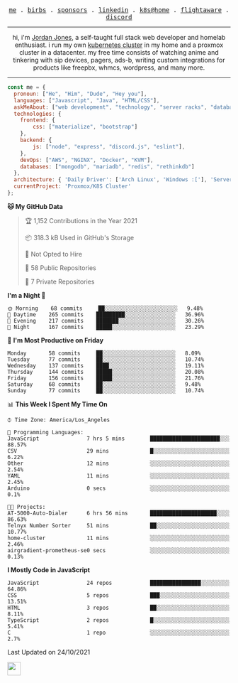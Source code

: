 <p align="center">
  <samp>
    <a href="https://jordanjones.org/">me</a> .
    <a href="https://twitter.com/kashalls">birbs</a> .
    <a href="https://github.com/sponsors/kashalls">sponsors</a> .
    <a href="https://linkedin.com/in/jordpjones">linkedin</a> .
    <a href="https://github.com/kashalls/home-cluster">k8s@home</a> .
    <a href="https://flightaware.com/adsb/stats/user/kashalls">flightaware</a> .
    <a href="https://discord.gg/ctgrp8k">discord</a>
  </samp>
</p>

---

<p align="center">hi, i'm <a href="https://jordanjones.org/">Jordan Jones</a>, a self-taught full stack web developer and homelab enthusiast. i run my own <a href="https://github.com/kashalls/home-cluster">kubernetes cluster</a> in my home and a proxmox cluster in a datacenter. my free time consists of watching anime and tinkering with sip devices, pagers, ads-b, writing custom integrations for products like freepbx, whmcs, wordpress, and many more.</p>

---


```javascript
const me = {
  pronoun: ["He", "Him", "Dude", "Hey you"],
  languages: ["Javascript", "Java", "HTML/CSS"],
  askMeAbout: ["web development", "technology", "server racks", "databases"],
  technologies: {
    frontend: {
        css: ["materialize", "bootstrap"]
    },
    backend: {
        js: ["node", "express", "discord.js", "eslint"],
    },
    devOps: ["AWS", "NGINX", "Docker", "KVM"],
    databases: ["mongodb", "mariadb", "redis", "rethinkdb"]
  },
  architecture: { 'Daily Driver': ['Arch Linux', 'Windows :['], 'Server Applications': 'Ubuntu Focal' },
  currentProject: 'Proxmox/K8S Cluster'
};
```

<!--START_SECTION:waka-->
**🐱 My GitHub Data** 

> 🏆 1,152 Contributions in the Year 2021
 > 
> 📦 318.3 kB Used in GitHub's Storage 
 > 
> 🚫 Not Opted to Hire
 > 
> 📜 58 Public Repositories 
 > 
> 🔑 7 Private Repositories  
 > 
**I'm a Night 🦉** 

```text
🌞 Morning    68 commits     ██░░░░░░░░░░░░░░░░░░░░░░░   9.48% 
🌆 Daytime    265 commits    █████████░░░░░░░░░░░░░░░░   36.96% 
🌃 Evening    217 commits    ███████░░░░░░░░░░░░░░░░░░   30.26% 
🌙 Night      167 commits    █████░░░░░░░░░░░░░░░░░░░░   23.29%

```
📅 **I'm Most Productive on Friday** 

```text
Monday       58 commits     ██░░░░░░░░░░░░░░░░░░░░░░░   8.09% 
Tuesday      77 commits     ██░░░░░░░░░░░░░░░░░░░░░░░   10.74% 
Wednesday    137 commits    ████░░░░░░░░░░░░░░░░░░░░░   19.11% 
Thursday     144 commits    █████░░░░░░░░░░░░░░░░░░░░   20.08% 
Friday       156 commits    █████░░░░░░░░░░░░░░░░░░░░   21.76% 
Saturday     68 commits     ██░░░░░░░░░░░░░░░░░░░░░░░   9.48% 
Sunday       77 commits     ██░░░░░░░░░░░░░░░░░░░░░░░   10.74%

```


📊 **This Week I Spent My Time On** 

```text
⌚︎ Time Zone: America/Los_Angeles

💬 Programming Languages: 
JavaScript               7 hrs 5 mins        ██████████████████████░░░   88.57% 
CSV                      29 mins             █░░░░░░░░░░░░░░░░░░░░░░░░   6.22% 
Other                    12 mins             ░░░░░░░░░░░░░░░░░░░░░░░░░   2.54% 
YAML                     11 mins             ░░░░░░░░░░░░░░░░░░░░░░░░░   2.45% 
Arduino                  0 secs              ░░░░░░░░░░░░░░░░░░░░░░░░░   0.1%

🐱‍💻 Projects: 
AT-5000-Auto-Dialer      6 hrs 56 mins       █████████████████████░░░░   86.63% 
Telnyx Number Sorter     51 mins             ██░░░░░░░░░░░░░░░░░░░░░░░   10.77% 
home-cluster             11 mins             ░░░░░░░░░░░░░░░░░░░░░░░░░   2.46% 
airgradient-prometheus-se0 secs              ░░░░░░░░░░░░░░░░░░░░░░░░░   0.13%

```

**I Mostly Code in JavaScript** 

```text
JavaScript               24 repos            ████████████████░░░░░░░░░   64.86% 
CSS                      5 repos             ███░░░░░░░░░░░░░░░░░░░░░░   13.51% 
HTML                     3 repos             ██░░░░░░░░░░░░░░░░░░░░░░░   8.11% 
TypeScript               2 repos             █░░░░░░░░░░░░░░░░░░░░░░░░   5.41% 
C                        1 repo              ░░░░░░░░░░░░░░░░░░░░░░░░░   2.7%

```



 Last Updated on 24/10/2021
<!--END_SECTION:waka-->

<img src="https://media.giphy.com/media/WUlplcMpOCEmTGBtBW/giphy.gif" width="30">